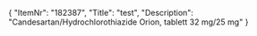 {
  "ItemNr": "182387",
  "Title": "test",
  "Description": "Candesartan/Hydrochlorothiazide Orion, tablett 32 mg/25  mg"
}